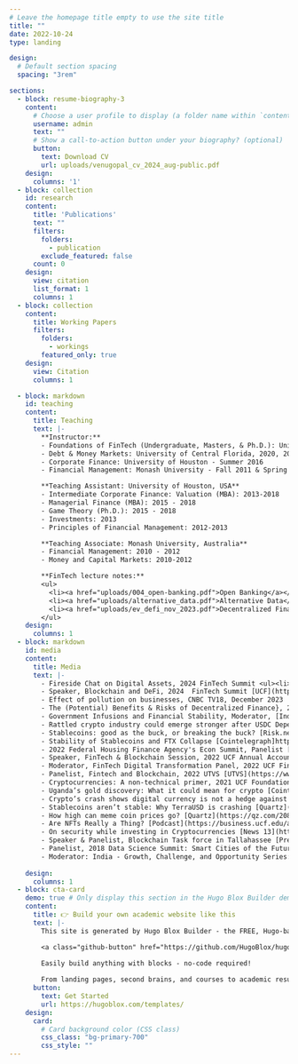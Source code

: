 ```yaml
---
# Leave the homepage title empty to use the site title
title: ""
date: 2022-10-24
type: landing

design:
  # Default section spacing
  spacing: "3rem"

sections:
  - block: resume-biography-3
    content:
      # Choose a user profile to display (a folder name within `content/authors/`)
      username: admin
      text: ""
      # Show a call-to-action button under your biography? (optional)
      button:
        text: Download CV
        url: uploads/venugopal_cv_2024_aug-public.pdf
    design:
      columns: '1'
  - block: collection
    id: research
    content:
      title: 'Publications'
      text: ""
      filters:
        folders:
          - publication
        exclude_featured: false
      count: 0    
    design:
      view: citation
      list_format: 1
      columns: 1  
  - block: collection
    content:
      title: Working Papers
      filters:
        folders:
          - workings
        featured_only: true
    design:
      view: Citation
      columns: 1

  - block: markdown
    id: teaching
    content:
      title: Teaching
      text: |-
        **Instructor:**
        - Foundations of FinTech (Undergraduate, Masters, & Ph.D.): University of Central Florida, 2019-
        - Debt & Money Markets: University of Central Florida, 2020, 2022, 2024
        - Corporate Finance: University of Houston - Summer 2016
        - Financial Management: Monash University - Fall 2011 & Spring 2012

        **Teaching Assistant: University of Houston, USA**
        - Intermediate Corporate Finance: Valuation (MBA): 2013-2018 
        - Managerial Finance (MBA): 2015 - 2018
        - Game Theory (Ph.D.): 2015 - 2018
        - Investments: 2013
        - Principles of Financial Management: 2012-2013

        **Teaching Associate: Monash University, Australia​**
        - Financial Management: 2010 - 2012
        - Money and Capital Markets: 2010-2012

        **FinTech lecture notes:**
        <ul>
          <li><a href="uploads/004_open-banking.pdf">Open Banking</a></li>
          <li><a href="uploads/alternative_data.pdf">Alternative Data</a></li>
          <li><a href="uploads/ev_defi_nov_2023.pdf">Decentralized Finance @UCF Dean's Speaker Series</a></li>
        </ul>
    design:      
      columns: 1
  - block: markdown
    id: media
    content:
      title: Media
      text: |-
        - Fireside Chat on Digital Assets, 2024 FinTech Summit <ul><li><a href="https://business.ucf.edu/fintech-summit/">[UCF]</a></li></ul>
        - Speaker, Blockchain and DeFi, 2024  FinTech Summit [UCF](https://business.ucf.edu/fintech-summit/)
        - Effect of pollution on businesses, CNBC TV18, December 2023
        - The (Potential) Benefits & Risks of Decentralized Finance}, 2023 Dean's Speaker Series [UCF](https://eshwarvenugopal.weebly.com/teaching.html)
        - Government Infusions and Financial Stability, Moderator, [India Center](https://sciences.ucf.edu/news/india-center-webinar-financial-stability/)
        - Rattled crypto industry could emerge stronger after USDC Depeg [Cointelegraph](https://cointelegraph.com/news/rattled-crypto-industry-could-emerge-stronger-after-usdc-depeg)
        - Stablecoins: good as the buck, or breaking the buck? [Risk.net](https://www.risk.net/investing/risk-management/7955944/stablecoins-good-as-the-buck-or-breaking-the-buck)
        - Stability of Stablecoins and FTX Collapse [Cointelegraph]https://cointelegraph.com/news/how-stable-are-stablecoins-in-the-ftx-crypto-market-contagion)
        - 2022 Federal Housing Finance Agency's Econ Summit, Panelist [FHFA](https://www.fhfa.gov/Media/Documents/FHFA-Econ-Summit-Agenda-Fall-2022.pdf)
        - Speaker, FinTech & Blockchain Session, 2022 UCF Annual Accounting Conference, [UCF](https://business.ucf.edu/wp-content/uploads/sites/4/2022/05/Final_0505_2022-UCF-Accounting-Conference-Schedule_Rm_Assigns.pdf)
        - Moderator, FinTech Digital Transformation Panel, 2022 UCF FinTech Summit [UCF](https://business.ucf.edu/fintech-summit-2022/)
        - Panelist, Fintech and Blockchain, 2022 UTVS [UTVS](https://www.cecs.ucf.edu/utvs/2022-presenters/)
        - Cryptocurrencies: A non-technical primer, 2021 UCF Foundation 
        - Uganda’s gold discovery: What it could mean for crypto [Cointelegraph](https://cointelegraph.com/news/uganda-s-gold-discovery-what-it-could-mean-for-crypto)
        - Crypto’s crash shows digital currency is not a hedge against inflation [Quartz](https://qz.com/2116509/crypto-isnt-a-safe-haven-during-high-inflation/)
        - Stablecoins aren’t stable: Why TerraUSD is crashing [Quartz](https://qz.com/2165213/stablecoins-arent-stable-why-terra-is-crashing/)
        - How high can meme coin prices go? [Quartz](https://qz.com/2080561/how-high-can-dogecoin-and-shiba-inu-coin-go/) 
        - Are NFTs Really a Thing? [Podcast](https://business.ucf.edu/are-nfts-really-a-thing/)
        - On security while investing in Cryptocurrencies [News 13](https://www.mynews13.com/fl/orlando/news/2021/04/24/consumers-are-on-their-own-in-the-world-of-cryptocurrency#)
        - Speaker & Panelist, Blockchain Task force in Tallahassee [​​Presentation](https://eshwarvenugopal.weebly.com/uploads/5/9/1/6/59166679/ucf-blockchain-taskforce-dec2019-v4_macro.pdf) [Video of task force deliberations](https://thefloridachannel.org/videos/12-13-19-florida-blockchain-task-force/)
        - Panelist, 2018 Data Science Summit: Smart Cities of the Future
        - Moderator: India - Growth, Challenge, and Opportunity Series:  
        
    design:      
      columns: 1
  - block: cta-card
    demo: true # Only display this section in the Hugo Blox Builder demo site
    content:
      title: 👉 Build your own academic website like this
      text: |-
        This site is generated by Hugo Blox Builder - the FREE, Hugo-based open source website builder trusted by 250,000+ academics like you.

        <a class="github-button" href="https://github.com/HugoBlox/hugo-blox-builder" data-color-scheme="no-preference: light; light: light; dark: dark;" data-icon="octicon-star" data-size="large" data-show-count="true" aria-label="Star HugoBlox/hugo-blox-builder on GitHub">Star</a>

        Easily build anything with blocks - no-code required!
        
        From landing pages, second brains, and courses to academic resumés, conferences, and tech blogs.
      button:
        text: Get Started
        url: https://hugoblox.com/templates/
    design:
      card:
        # Card background color (CSS class)
        css_class: "bg-primary-700"
        css_style: ""
---
```

